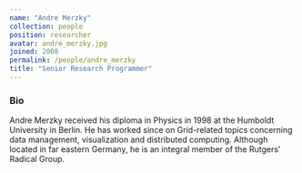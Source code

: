 ```yaml
---
name: "Andre Merzky"
collection: people
position: researcher
avatar: andre_merzky.jpg
joined: 2008
permalink: /people/andre_merzky
title: "Senior Research Programmer"
---
```


### Bio

Andre Merzky received his diploma in Physics in 1998 at the Humboldt University
in Berlin. He has worked since on Grid-related topics concerning data
management, visualization and distributed computing.  Although located in far
eastern Germany, he is an integral member of the Rutgers’ Radical Group.

